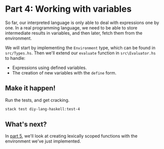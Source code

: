 # Part 4: Working with variables

So far, our interpreted language is only able to deal with expressions one by one. In a real programming language, we need to be able to store intermediate results in variables, and then later, fetch them from the environment.

We will start by implementing the `Environment` type, which can be found in `src/Types.hs`. Then we'll extend our `evaluate` function in `src\Evaluator.hs` to handle:
- Expressions using defined variables.
- The creation of new variables with the `define` form.


## Make it happen!

Run the tests, and get cracking.

```bash
stack test diy-lang-haskell:test-4
```

## What's next?

In [part 5](part_5.md), we'll look at creating lexically scoped functions with the environment we've just implemented.
